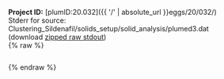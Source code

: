 **Project ID:** [plumID:20.032]({{ '/' | absolute_url }}eggs/20/032/)  
Stderr for source:  Clustering_Sildenafil/solids_setup/solid_analysis/plumed3.dat   
(download [zipped raw stdout](plumed3.dat.plumed.stdout.txt.zip))  
{% raw %}
<pre>
</pre>
{% endraw %}
